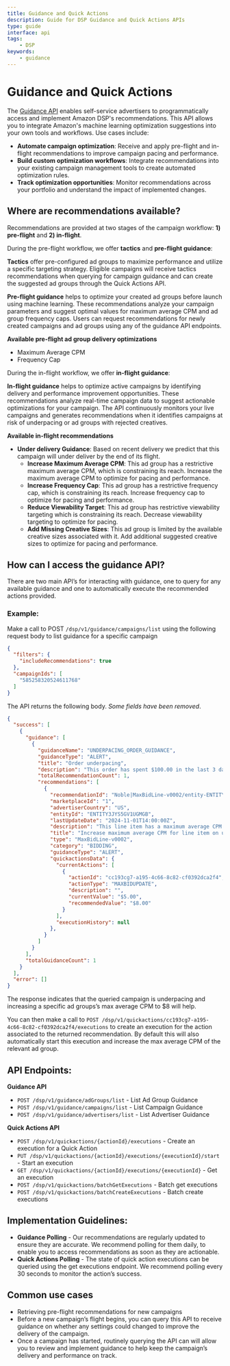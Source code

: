 ```yaml
---
title: Guidance and Quick Actions
description: Guide for DSP Guidance and Quick Actions APIs
type: guide
interface: api
tags:
    - DSP
keywords:
    - guidance
---
```


# Guidance and Quick Actions

The [Guidance API](dsp-guidance) enables self-service advertisers to programmatically access and implement Amazon DSP's recommendations. This API allows you to integrate Amazon's machine learning optimization suggestions into your own tools and workflows. Use cases include:

- **Automate campaign optimization**: Receive and apply pre-flight and in-flight recommendations to improve campaign pacing and performance.
- **Build custom optimization workflows**: Integrate recommendations into your existing campaign management tools to create automated optimization rules.
- **Track optimization opportunities**: Monitor recommendations across your portfolio and understand the impact of implemented changes.

## Where are recommendations available?
Recommendations are provided at two stages of the campaign workflow: **1) pre-flight** and **2) in-flight**. 

During the pre-flight workflow, we offer **tactics** and **pre-flight guidance**: 

**Tactics** offer pre-configured ad groups to maximize performance and utilize a specific targeting strategy. Eligible campaigns will receive tactics recommendations when querying for campaign guidance and can create the suggested ad groups through the Quick Actions API. 

**Pre-flight guidance** helps to optimize your created ad groups before launch using machine learning. These recommendations analyze your campaign parameters and suggest optimal values for maximum average CPM and ad group frequency caps. Users can request recommendations for newly created campaigns and ad groups using any of the guidance API endpoints.

**Available pre-flight ad group delivery optimizations**
- Maximum Average CPM
- Frequency Cap

During the in-flight workflow, we offer **in-flight guidance**:

**In-flight guidance** helps to optimize active campaigns by identifying delivery and performance improvement opportunities. These recommendations analyze real-time campaign data to suggest actionable optimizations for your campaign. The API continuously monitors your live campaigns and generates recommendations when it identifies campaigns at risk of underpacing or ad groups with rejected creatives. 

**Available in-flight recommendations**
- **Under delivery Guidance**: Based on recent delivery we predict that this campaign will under deliver by the end of its flight.
    - **Increase Maximum Average CPM**: This ad group has a restrictive maximum average CPM, which is constraining its reach. Increase the maximum average CPM to optimize for pacing and performance.
    - **Increase Frequency Cap**: This ad group has a restrictive frequency cap, which is constraining its reach. Increase frequency cap to optimize for pacing and performance.
    - **Reduce Viewability Target**: This ad group has restrictive viewability targeting which is constraining its reach. Decrease viewability targeting to optimize for pacing. 
    - **Add Missing Creative Sizes**: This ad group is limited by the available creative sizes associated with it. Add additional suggested creative sizes to optimize for pacing and performance. 

## How can I access the guidance API? 
There are two main API’s for interacting with guidance, one to query for any available guidance and one to automatically  execute the recommended actions provided.

### Example:
Make a call to POST `/dsp/v1/guidance/campaigns/list` using the following request body to list guidance for a specific campaign

```json
{
  "filters": {
    "includeRecommendations": true
  },
  "campaignIds": [
    "585258320524611768"
  ]
}
```

The API returns the following body. *Some fields have been removed*.

```json
{
  "success": [
    {
      "guidance": [
        {
          "guidanceName": "UNDERPACING_ORDER_GUIDANCE",
          "guidanceType": "ALERT",
          "title": "Order underpacing",
          "description": "This order has spent $100.00 in the last 3 days, and is on pace to spend less than its budget.",
          "totalRecommendationCount": 1,
          "recommendations": [
            {
              "recommendationId": "Noble|MaxBidLine-v0002/entity-ENTITY3JYS5GV1UGMGB/order-585258320524611768/line-582095551261108351",
              "marketplaceId": "1",
              "advertiserCountry": "US",
              "entityId": "ENTITY3JYS5GV1UGMGB",
              "lastUpdateDate": "2024-11-01T14:00:00Z",
              "description": "This line item has a maximum average CPM that's restricting pacing. Increase your maximum average CPM to $8.00 to help improve pacing and performance.",
              "title": "Increase maximum average CPM for line item on underpacing order",
              "type": "MaxBidLine-v0002",
              "category": "BIDDING",
              "guidanceType": "ALERT",
              "quickactionsData": {
                "currentActions": [
                  {
                    "actionId": "cc193cg7-a195-4c66-8c82-cf0392dca2f4",
                    "actionType": "MAXBIDUPDATE",
                    "description": "",
                    "currentValue": "$5.00",
                    "recommendedValue": "$8.00"
                  }
                ],
                "executionHistory": null
              },
            }
          ]
        }
      ],
      "totalGuidanceCount": 1
    }
  ],
  "error": []
}
```

The response indicates that the queried campaign is underpacing and increasing a specific ad groups’s max average CPM to $8 will help. 

You can then make a call to `POST /dsp/v1/quickactions/cc193cg7-a195-4c66-8c82-cf0392dca2f4/executions` to create an execution for the action associated to the returned recommendation. By default this will also automatically start this execution and increase the max average CPM of the relevant ad group.

## API Endpoints:
**Guidance API**
- `POST /dsp/v1/guidance/adGroups/list` - List Ad Group Guidance
- `POST /dsp/v1/guidance/campaigns/list` - List Campaign Guidance
- `POST /dsp/v1/guidance/advertisers/list` - List Advertiser Guidance

**Quick Actions API**
- `POST /dsp/v1/quickactions/{actionId}/executions` - Create an execution for a Quick Action
- `PUT /dsp/v1/quickactions/{actionId}/executions/{executionId}/start` - Start an execution
- `GET /dsp/v1/quickactions/{actionId}/executions/{executionId}` - Get an execution
- `POST /dsp/v1/quickactions/batchGetExecutions` - Batch get executions
- `POST /dsp/v1/quickactions/batchCreateExecutions` - Batch create executions

## Implementation Guidelines: 
- **Guidance Polling** - Our recommendations are regularly updated to ensure they are accurate. We recommend polling for them daily, to enable you to access recommendations as soon as they are actionable. 
- **Quick Actions Polling** - The state of quick action executions can be queried using the get executions endpoint. We recommend polling every 30 seconds to monitor the action’s success. 

## Common use cases
- Retrieving pre-flight recommendations for new campaigns
- Before a new campaign’s flight begins, you can query this API to receive guidance on whether any settings could changed to improve the delivery of the campaign.
- Once a campaign has started, routinely querying the API can will allow you to review and implement guidance to help keep the campaign’s delivery and performance on track. 
